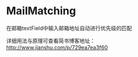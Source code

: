 # MailMatching
在邮箱textField中输入邮箱地址自动进行优先级的匹配

详细用法与原理可查看简书博客地址：http://www.jianshu.com/p/729ea7ea3f60
